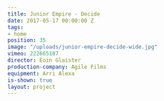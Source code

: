 ```yaml
---
title: Junior Empire - Decide
date: 2017-05-17 00:00:00 Z
tags:
- home
position: 35
image: "/uploads/junior-empire-decide-wide.jpg"
vimeo: 222665107
director: Eoin Glaister
production-company: Agile Films
equipment: Arri Alexa
is-shown: true
layout: project
---
```


